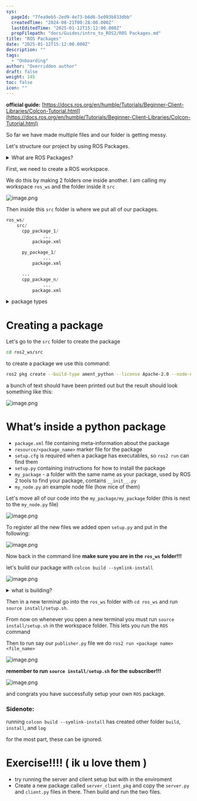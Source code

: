 ```yaml
---
sys:
  pageId: "7fea9eb5-2ed9-4e73-b6d6-5e093b833dbb"
  createdTime: "2024-08-21T00:28:00.000Z"
  lastEditedTime: "2025-01-12T15:12:00.000Z"
  propFilepath: "docs/Guides/intro_to_ROS2/ROS Packages.md"
title: "ROS Packages"
date: "2025-01-12T15:12:00.000Z"
description: ""
tags:
  - "Onboarding"
author: "Overridden author"
draft: false
weight: 145
toc: false
icon: ""
---
```


**official guide:** [https://docs.ros.org/en/humble/Tutorials/Beginner-Client-Libraries/Colcon-Tutorial.html](https://docs.ros.org/en/humble/Tutorials/Beginner-Client-Libraries/Colcon-Tutorial.html)

So far we have made multiple files and our folder is getting messy.

Let's structure our project by using ROS Packages.

<details>

<summary>What are ROS Packages?</summary>

ROS Packages are, as the name implies, packages of code that are highly sharable between ROS developers.

They consist of a folder, `package.xml` file, and source code

```python
      cpp_package_1/
		      ... imagine much code files here ..
          package.xml
```

</details>

First, we need to create a ROS workspace.

We do this by making 2 folders one inside another. I am calling my workspace `ros_ws` and the folder inside it `src`

![image.png](https://prod-files-secure.s3.us-west-2.amazonaws.com/d518164a-d88e-44d1-a4ee-3adb3bd8bce0/70706947-fd18-4537-a67b-e12946812d31/image.png?X-Amz-Algorithm=AWS4-HMAC-SHA256&X-Amz-Content-Sha256=UNSIGNED-PAYLOAD&X-Amz-Credential=ASIAZI2LB46636ZGNCSD%2F20250315%2Fus-west-2%2Fs3%2Faws4_request&X-Amz-Date=20250315T230702Z&X-Amz-Expires=3600&X-Amz-Security-Token=IQoJb3JpZ2luX2VjEMf%2F%2F%2F%2F%2F%2F%2F%2F%2F%2FwEaCXVzLXdlc3QtMiJIMEYCIQCXYOEB%2BrEXWGKN8YC7cp9o7YNvQkFjRWzAQE6StLYEQgIhAJr412jnxjzECjSQ71a3tzRykJzjCU%2F7xtA4VNPRghj8Kv8DCCAQABoMNjM3NDIzMTgzODA1IgwNR8bA1GK4dYWkW2sq3AOTbkSoMC3oQwOJsy3swGUMTe86tas6KSrbxV54LFra3I%2B%2FdnsEJZCACwmq43kNzEAIZSS6lYXzk4eNST7dDwPbBj8NeJLl%2B1Bzgp8Cdx03%2FsIfX7RwNbqq8cLMs27VwaaVhnKLAuwYJ9B6Lg%2FE7wNHPbR3mYj1rSfi9RhS482V2jmtZpQBE5U8aB2vDyz4XXAMSCGhOQ5OmFsr9bTEUVtMM%2BPf5xZHsF3140uELXceSr%2FM9jIjKsN68JWHKkw1JNFVXtKmrBdluIOhJIc%2B8QeruFA78ByMEj5S0qYZep2Vagq4BX6%2F2VzWjxrObR988jZf9%2BKDPjZnVwGP2DeQVHGEDFEwBt3Eiqa%2F9xHIS1t8iRqMPHc6HRFJ6pF1ZbAWAHLkHEEmHcm4nYLPlKOIWQgjdkpLEJ50COqF%2BTT2v7NKbtWnhHXyYXPUdtTnOk7F37XBXMyvYXdCTPZIrdTVj%2Bzc7UX3E56NLcdzlBkRPWo1IyBppPHhy5XSnASBtv77GqXtgrmioNufxqKUEVDOlO9duOyAMTxZOxd2J0syw0gjSPPAcuPaYQtwGXeHoOYkZ6ecJjUxRARZpWUHQn95MhmIP%2FnH4yQSadOolUh65vhb3dCnV%2B3eecPPhRDk1DC%2Bgdi%2BBjqkAVp5OmV2AjoO1VFbHtmygR8RwaIek3XazNJJiGklmiPiKv9WlYkf61HVDKUbWPeeR%2FKwYCkWeoipWHg0LO80hua0uvoBmt38Dz4e3KAOZhaoCSuDbfOD1H49%2BCsgMdWV0CjislHKajZmQgbm0nHJl4Z0Fhvf2ZEkScPxrSo4X6u8qO87wjUnQ7kHljFT1hXt629unr8y8dlHxd4YRyCPuk5JZq2b&X-Amz-Signature=8247e2cf600281c5b9d7de38637e217ba197d7a8f1084fda9e021b023605d64c&X-Amz-SignedHeaders=host&x-id=GetObject)

Then inside this `src` folder is where we put all of our packages.

```python
ros_ws/
    src/
      cpp_package_1/
		      ...
          package.xml

      py_package_1/
		      ...
          package.xml

      ...
      cpp_package_n/
		      ...
          package.xml

```

<details>

<summary>package types</summary>

packages can be either `C++` or python.

the intern file structure is different for each but for this guide we will stick to creating python packages

</details>

# Creating a package

Let's go to the `src` folder to create the package

```bash
cd ros2_ws/src
```

to create a package we use this command:

```bash
ros2 pkg create --build-type ament_python --license Apache-2.0 --node-name my_node my_package
```

a bunch of text should have been printed out but the result should look something like this:

![image.png](https://prod-files-secure.s3.us-west-2.amazonaws.com/d518164a-d88e-44d1-a4ee-3adb3bd8bce0/e6cf1e3f-8512-4a3e-b131-079f800bf3e8/image.png?X-Amz-Algorithm=AWS4-HMAC-SHA256&X-Amz-Content-Sha256=UNSIGNED-PAYLOAD&X-Amz-Credential=ASIAZI2LB46636ZGNCSD%2F20250315%2Fus-west-2%2Fs3%2Faws4_request&X-Amz-Date=20250315T230702Z&X-Amz-Expires=3600&X-Amz-Security-Token=IQoJb3JpZ2luX2VjEMf%2F%2F%2F%2F%2F%2F%2F%2F%2F%2FwEaCXVzLXdlc3QtMiJIMEYCIQCXYOEB%2BrEXWGKN8YC7cp9o7YNvQkFjRWzAQE6StLYEQgIhAJr412jnxjzECjSQ71a3tzRykJzjCU%2F7xtA4VNPRghj8Kv8DCCAQABoMNjM3NDIzMTgzODA1IgwNR8bA1GK4dYWkW2sq3AOTbkSoMC3oQwOJsy3swGUMTe86tas6KSrbxV54LFra3I%2B%2FdnsEJZCACwmq43kNzEAIZSS6lYXzk4eNST7dDwPbBj8NeJLl%2B1Bzgp8Cdx03%2FsIfX7RwNbqq8cLMs27VwaaVhnKLAuwYJ9B6Lg%2FE7wNHPbR3mYj1rSfi9RhS482V2jmtZpQBE5U8aB2vDyz4XXAMSCGhOQ5OmFsr9bTEUVtMM%2BPf5xZHsF3140uELXceSr%2FM9jIjKsN68JWHKkw1JNFVXtKmrBdluIOhJIc%2B8QeruFA78ByMEj5S0qYZep2Vagq4BX6%2F2VzWjxrObR988jZf9%2BKDPjZnVwGP2DeQVHGEDFEwBt3Eiqa%2F9xHIS1t8iRqMPHc6HRFJ6pF1ZbAWAHLkHEEmHcm4nYLPlKOIWQgjdkpLEJ50COqF%2BTT2v7NKbtWnhHXyYXPUdtTnOk7F37XBXMyvYXdCTPZIrdTVj%2Bzc7UX3E56NLcdzlBkRPWo1IyBppPHhy5XSnASBtv77GqXtgrmioNufxqKUEVDOlO9duOyAMTxZOxd2J0syw0gjSPPAcuPaYQtwGXeHoOYkZ6ecJjUxRARZpWUHQn95MhmIP%2FnH4yQSadOolUh65vhb3dCnV%2B3eecPPhRDk1DC%2Bgdi%2BBjqkAVp5OmV2AjoO1VFbHtmygR8RwaIek3XazNJJiGklmiPiKv9WlYkf61HVDKUbWPeeR%2FKwYCkWeoipWHg0LO80hua0uvoBmt38Dz4e3KAOZhaoCSuDbfOD1H49%2BCsgMdWV0CjislHKajZmQgbm0nHJl4Z0Fhvf2ZEkScPxrSo4X6u8qO87wjUnQ7kHljFT1hXt629unr8y8dlHxd4YRyCPuk5JZq2b&X-Amz-Signature=391f9d7acaca739ed1cbd42d16bdf22ecef794b97065a4f0db376494eee47b1f&X-Amz-SignedHeaders=host&x-id=GetObject)

# What’s inside a python package

- `package.xml` file containing meta-information about the package
- `resource/<package_name>` marker file for the package
- `setup.cfg` is required when a package has executables, so `ros2 run` can find them
- `setup.py` containing instructions for how to install the package
- `my_package` - a folder with the same name as your package, used by ROS 2 tools to find your package, contains `__init__.py`
- `my_node.py` an example node file (how nice of them)

Let's move all of our code into the `my_package/my_package` folder (this is next to the `my_node.py` file)

![image.png](https://prod-files-secure.s3.us-west-2.amazonaws.com/d518164a-d88e-44d1-a4ee-3adb3bd8bce0/9ce58f11-0da9-4d3e-b86d-506a9685d378/image.png?X-Amz-Algorithm=AWS4-HMAC-SHA256&X-Amz-Content-Sha256=UNSIGNED-PAYLOAD&X-Amz-Credential=ASIAZI2LB46636ZGNCSD%2F20250315%2Fus-west-2%2Fs3%2Faws4_request&X-Amz-Date=20250315T230702Z&X-Amz-Expires=3600&X-Amz-Security-Token=IQoJb3JpZ2luX2VjEMf%2F%2F%2F%2F%2F%2F%2F%2F%2F%2FwEaCXVzLXdlc3QtMiJIMEYCIQCXYOEB%2BrEXWGKN8YC7cp9o7YNvQkFjRWzAQE6StLYEQgIhAJr412jnxjzECjSQ71a3tzRykJzjCU%2F7xtA4VNPRghj8Kv8DCCAQABoMNjM3NDIzMTgzODA1IgwNR8bA1GK4dYWkW2sq3AOTbkSoMC3oQwOJsy3swGUMTe86tas6KSrbxV54LFra3I%2B%2FdnsEJZCACwmq43kNzEAIZSS6lYXzk4eNST7dDwPbBj8NeJLl%2B1Bzgp8Cdx03%2FsIfX7RwNbqq8cLMs27VwaaVhnKLAuwYJ9B6Lg%2FE7wNHPbR3mYj1rSfi9RhS482V2jmtZpQBE5U8aB2vDyz4XXAMSCGhOQ5OmFsr9bTEUVtMM%2BPf5xZHsF3140uELXceSr%2FM9jIjKsN68JWHKkw1JNFVXtKmrBdluIOhJIc%2B8QeruFA78ByMEj5S0qYZep2Vagq4BX6%2F2VzWjxrObR988jZf9%2BKDPjZnVwGP2DeQVHGEDFEwBt3Eiqa%2F9xHIS1t8iRqMPHc6HRFJ6pF1ZbAWAHLkHEEmHcm4nYLPlKOIWQgjdkpLEJ50COqF%2BTT2v7NKbtWnhHXyYXPUdtTnOk7F37XBXMyvYXdCTPZIrdTVj%2Bzc7UX3E56NLcdzlBkRPWo1IyBppPHhy5XSnASBtv77GqXtgrmioNufxqKUEVDOlO9duOyAMTxZOxd2J0syw0gjSPPAcuPaYQtwGXeHoOYkZ6ecJjUxRARZpWUHQn95MhmIP%2FnH4yQSadOolUh65vhb3dCnV%2B3eecPPhRDk1DC%2Bgdi%2BBjqkAVp5OmV2AjoO1VFbHtmygR8RwaIek3XazNJJiGklmiPiKv9WlYkf61HVDKUbWPeeR%2FKwYCkWeoipWHg0LO80hua0uvoBmt38Dz4e3KAOZhaoCSuDbfOD1H49%2BCsgMdWV0CjislHKajZmQgbm0nHJl4Z0Fhvf2ZEkScPxrSo4X6u8qO87wjUnQ7kHljFT1hXt629unr8y8dlHxd4YRyCPuk5JZq2b&X-Amz-Signature=4b88f1949ab93cf6e69f672eb6323e35ebc5c31c920e113e28a63e047296035c&X-Amz-SignedHeaders=host&x-id=GetObject)

To register all the new files we added open `setup.py` and put in the following:

![image.png](https://prod-files-secure.s3.us-west-2.amazonaws.com/d518164a-d88e-44d1-a4ee-3adb3bd8bce0/1cd7c262-4cae-4496-9d75-c178537d24a2/image.png?X-Amz-Algorithm=AWS4-HMAC-SHA256&X-Amz-Content-Sha256=UNSIGNED-PAYLOAD&X-Amz-Credential=ASIAZI2LB46636ZGNCSD%2F20250315%2Fus-west-2%2Fs3%2Faws4_request&X-Amz-Date=20250315T230702Z&X-Amz-Expires=3600&X-Amz-Security-Token=IQoJb3JpZ2luX2VjEMf%2F%2F%2F%2F%2F%2F%2F%2F%2F%2FwEaCXVzLXdlc3QtMiJIMEYCIQCXYOEB%2BrEXWGKN8YC7cp9o7YNvQkFjRWzAQE6StLYEQgIhAJr412jnxjzECjSQ71a3tzRykJzjCU%2F7xtA4VNPRghj8Kv8DCCAQABoMNjM3NDIzMTgzODA1IgwNR8bA1GK4dYWkW2sq3AOTbkSoMC3oQwOJsy3swGUMTe86tas6KSrbxV54LFra3I%2B%2FdnsEJZCACwmq43kNzEAIZSS6lYXzk4eNST7dDwPbBj8NeJLl%2B1Bzgp8Cdx03%2FsIfX7RwNbqq8cLMs27VwaaVhnKLAuwYJ9B6Lg%2FE7wNHPbR3mYj1rSfi9RhS482V2jmtZpQBE5U8aB2vDyz4XXAMSCGhOQ5OmFsr9bTEUVtMM%2BPf5xZHsF3140uELXceSr%2FM9jIjKsN68JWHKkw1JNFVXtKmrBdluIOhJIc%2B8QeruFA78ByMEj5S0qYZep2Vagq4BX6%2F2VzWjxrObR988jZf9%2BKDPjZnVwGP2DeQVHGEDFEwBt3Eiqa%2F9xHIS1t8iRqMPHc6HRFJ6pF1ZbAWAHLkHEEmHcm4nYLPlKOIWQgjdkpLEJ50COqF%2BTT2v7NKbtWnhHXyYXPUdtTnOk7F37XBXMyvYXdCTPZIrdTVj%2Bzc7UX3E56NLcdzlBkRPWo1IyBppPHhy5XSnASBtv77GqXtgrmioNufxqKUEVDOlO9duOyAMTxZOxd2J0syw0gjSPPAcuPaYQtwGXeHoOYkZ6ecJjUxRARZpWUHQn95MhmIP%2FnH4yQSadOolUh65vhb3dCnV%2B3eecPPhRDk1DC%2Bgdi%2BBjqkAVp5OmV2AjoO1VFbHtmygR8RwaIek3XazNJJiGklmiPiKv9WlYkf61HVDKUbWPeeR%2FKwYCkWeoipWHg0LO80hua0uvoBmt38Dz4e3KAOZhaoCSuDbfOD1H49%2BCsgMdWV0CjislHKajZmQgbm0nHJl4Z0Fhvf2ZEkScPxrSo4X6u8qO87wjUnQ7kHljFT1hXt629unr8y8dlHxd4YRyCPuk5JZq2b&X-Amz-Signature=6af43083d99f1acdaf6fd75134b6b648327be27225dea5bfb703a787589c1ca9&X-Amz-SignedHeaders=host&x-id=GetObject)

Now back in the command line **make sure you are in the** **`ros_ws`** **folder!!!**

let's build our package with `colcon build --symlink-install`

![image.png](https://prod-files-secure.s3.us-west-2.amazonaws.com/d518164a-d88e-44d1-a4ee-3adb3bd8bce0/2f2a0d27-b173-48fd-b189-5f5c0ce65619/image.png?X-Amz-Algorithm=AWS4-HMAC-SHA256&X-Amz-Content-Sha256=UNSIGNED-PAYLOAD&X-Amz-Credential=ASIAZI2LB46636ZGNCSD%2F20250315%2Fus-west-2%2Fs3%2Faws4_request&X-Amz-Date=20250315T230702Z&X-Amz-Expires=3600&X-Amz-Security-Token=IQoJb3JpZ2luX2VjEMf%2F%2F%2F%2F%2F%2F%2F%2F%2F%2FwEaCXVzLXdlc3QtMiJIMEYCIQCXYOEB%2BrEXWGKN8YC7cp9o7YNvQkFjRWzAQE6StLYEQgIhAJr412jnxjzECjSQ71a3tzRykJzjCU%2F7xtA4VNPRghj8Kv8DCCAQABoMNjM3NDIzMTgzODA1IgwNR8bA1GK4dYWkW2sq3AOTbkSoMC3oQwOJsy3swGUMTe86tas6KSrbxV54LFra3I%2B%2FdnsEJZCACwmq43kNzEAIZSS6lYXzk4eNST7dDwPbBj8NeJLl%2B1Bzgp8Cdx03%2FsIfX7RwNbqq8cLMs27VwaaVhnKLAuwYJ9B6Lg%2FE7wNHPbR3mYj1rSfi9RhS482V2jmtZpQBE5U8aB2vDyz4XXAMSCGhOQ5OmFsr9bTEUVtMM%2BPf5xZHsF3140uELXceSr%2FM9jIjKsN68JWHKkw1JNFVXtKmrBdluIOhJIc%2B8QeruFA78ByMEj5S0qYZep2Vagq4BX6%2F2VzWjxrObR988jZf9%2BKDPjZnVwGP2DeQVHGEDFEwBt3Eiqa%2F9xHIS1t8iRqMPHc6HRFJ6pF1ZbAWAHLkHEEmHcm4nYLPlKOIWQgjdkpLEJ50COqF%2BTT2v7NKbtWnhHXyYXPUdtTnOk7F37XBXMyvYXdCTPZIrdTVj%2Bzc7UX3E56NLcdzlBkRPWo1IyBppPHhy5XSnASBtv77GqXtgrmioNufxqKUEVDOlO9duOyAMTxZOxd2J0syw0gjSPPAcuPaYQtwGXeHoOYkZ6ecJjUxRARZpWUHQn95MhmIP%2FnH4yQSadOolUh65vhb3dCnV%2B3eecPPhRDk1DC%2Bgdi%2BBjqkAVp5OmV2AjoO1VFbHtmygR8RwaIek3XazNJJiGklmiPiKv9WlYkf61HVDKUbWPeeR%2FKwYCkWeoipWHg0LO80hua0uvoBmt38Dz4e3KAOZhaoCSuDbfOD1H49%2BCsgMdWV0CjislHKajZmQgbm0nHJl4Z0Fhvf2ZEkScPxrSo4X6u8qO87wjUnQ7kHljFT1hXt629unr8y8dlHxd4YRyCPuk5JZq2b&X-Amz-Signature=fe456f1cba61dc36b77ae47072d10c667b9c9703c06cbcbb7b2e9fdace3fb87f&X-Amz-SignedHeaders=host&x-id=GetObject)

<details>

<summary>what is building?</summary>

if you are a CS major at Rose-Hulman you will learn the answer to this in CSSE132

but TLDR; is it combines all the code files into one program that can be run easily 

</details>

Then in a new terminal go into the `ros_ws` folder with `cd ros_ws` and run `source install/setup.sh`. 

From now on whenever you open a new terminal you must run `source install/setup.sh` in the workspace folder. This lets you run the `ROS` command

Then to run say our `publisher.py` file we do `ros2 run <package name> <file_name>`

![image.png](https://prod-files-secure.s3.us-west-2.amazonaws.com/d518164a-d88e-44d1-a4ee-3adb3bd8bce0/4f4b1219-3a44-4632-aa0a-ce3471699f59/image.png?X-Amz-Algorithm=AWS4-HMAC-SHA256&X-Amz-Content-Sha256=UNSIGNED-PAYLOAD&X-Amz-Credential=ASIAZI2LB46636ZGNCSD%2F20250315%2Fus-west-2%2Fs3%2Faws4_request&X-Amz-Date=20250315T230702Z&X-Amz-Expires=3600&X-Amz-Security-Token=IQoJb3JpZ2luX2VjEMf%2F%2F%2F%2F%2F%2F%2F%2F%2F%2FwEaCXVzLXdlc3QtMiJIMEYCIQCXYOEB%2BrEXWGKN8YC7cp9o7YNvQkFjRWzAQE6StLYEQgIhAJr412jnxjzECjSQ71a3tzRykJzjCU%2F7xtA4VNPRghj8Kv8DCCAQABoMNjM3NDIzMTgzODA1IgwNR8bA1GK4dYWkW2sq3AOTbkSoMC3oQwOJsy3swGUMTe86tas6KSrbxV54LFra3I%2B%2FdnsEJZCACwmq43kNzEAIZSS6lYXzk4eNST7dDwPbBj8NeJLl%2B1Bzgp8Cdx03%2FsIfX7RwNbqq8cLMs27VwaaVhnKLAuwYJ9B6Lg%2FE7wNHPbR3mYj1rSfi9RhS482V2jmtZpQBE5U8aB2vDyz4XXAMSCGhOQ5OmFsr9bTEUVtMM%2BPf5xZHsF3140uELXceSr%2FM9jIjKsN68JWHKkw1JNFVXtKmrBdluIOhJIc%2B8QeruFA78ByMEj5S0qYZep2Vagq4BX6%2F2VzWjxrObR988jZf9%2BKDPjZnVwGP2DeQVHGEDFEwBt3Eiqa%2F9xHIS1t8iRqMPHc6HRFJ6pF1ZbAWAHLkHEEmHcm4nYLPlKOIWQgjdkpLEJ50COqF%2BTT2v7NKbtWnhHXyYXPUdtTnOk7F37XBXMyvYXdCTPZIrdTVj%2Bzc7UX3E56NLcdzlBkRPWo1IyBppPHhy5XSnASBtv77GqXtgrmioNufxqKUEVDOlO9duOyAMTxZOxd2J0syw0gjSPPAcuPaYQtwGXeHoOYkZ6ecJjUxRARZpWUHQn95MhmIP%2FnH4yQSadOolUh65vhb3dCnV%2B3eecPPhRDk1DC%2Bgdi%2BBjqkAVp5OmV2AjoO1VFbHtmygR8RwaIek3XazNJJiGklmiPiKv9WlYkf61HVDKUbWPeeR%2FKwYCkWeoipWHg0LO80hua0uvoBmt38Dz4e3KAOZhaoCSuDbfOD1H49%2BCsgMdWV0CjislHKajZmQgbm0nHJl4Z0Fhvf2ZEkScPxrSo4X6u8qO87wjUnQ7kHljFT1hXt629unr8y8dlHxd4YRyCPuk5JZq2b&X-Amz-Signature=217b76077a1cb19f92b451387e5e02c37891147eaf899bdf39197dfda63c3757&X-Amz-SignedHeaders=host&x-id=GetObject)

**remember to run** **`source install/setup.sh`** **for the subscriber!!!**

![image.png](https://prod-files-secure.s3.us-west-2.amazonaws.com/d518164a-d88e-44d1-a4ee-3adb3bd8bce0/02121119-dad4-49ec-8356-c956108b4243/image.png?X-Amz-Algorithm=AWS4-HMAC-SHA256&X-Amz-Content-Sha256=UNSIGNED-PAYLOAD&X-Amz-Credential=ASIAZI2LB46636ZGNCSD%2F20250315%2Fus-west-2%2Fs3%2Faws4_request&X-Amz-Date=20250315T230702Z&X-Amz-Expires=3600&X-Amz-Security-Token=IQoJb3JpZ2luX2VjEMf%2F%2F%2F%2F%2F%2F%2F%2F%2F%2FwEaCXVzLXdlc3QtMiJIMEYCIQCXYOEB%2BrEXWGKN8YC7cp9o7YNvQkFjRWzAQE6StLYEQgIhAJr412jnxjzECjSQ71a3tzRykJzjCU%2F7xtA4VNPRghj8Kv8DCCAQABoMNjM3NDIzMTgzODA1IgwNR8bA1GK4dYWkW2sq3AOTbkSoMC3oQwOJsy3swGUMTe86tas6KSrbxV54LFra3I%2B%2FdnsEJZCACwmq43kNzEAIZSS6lYXzk4eNST7dDwPbBj8NeJLl%2B1Bzgp8Cdx03%2FsIfX7RwNbqq8cLMs27VwaaVhnKLAuwYJ9B6Lg%2FE7wNHPbR3mYj1rSfi9RhS482V2jmtZpQBE5U8aB2vDyz4XXAMSCGhOQ5OmFsr9bTEUVtMM%2BPf5xZHsF3140uELXceSr%2FM9jIjKsN68JWHKkw1JNFVXtKmrBdluIOhJIc%2B8QeruFA78ByMEj5S0qYZep2Vagq4BX6%2F2VzWjxrObR988jZf9%2BKDPjZnVwGP2DeQVHGEDFEwBt3Eiqa%2F9xHIS1t8iRqMPHc6HRFJ6pF1ZbAWAHLkHEEmHcm4nYLPlKOIWQgjdkpLEJ50COqF%2BTT2v7NKbtWnhHXyYXPUdtTnOk7F37XBXMyvYXdCTPZIrdTVj%2Bzc7UX3E56NLcdzlBkRPWo1IyBppPHhy5XSnASBtv77GqXtgrmioNufxqKUEVDOlO9duOyAMTxZOxd2J0syw0gjSPPAcuPaYQtwGXeHoOYkZ6ecJjUxRARZpWUHQn95MhmIP%2FnH4yQSadOolUh65vhb3dCnV%2B3eecPPhRDk1DC%2Bgdi%2BBjqkAVp5OmV2AjoO1VFbHtmygR8RwaIek3XazNJJiGklmiPiKv9WlYkf61HVDKUbWPeeR%2FKwYCkWeoipWHg0LO80hua0uvoBmt38Dz4e3KAOZhaoCSuDbfOD1H49%2BCsgMdWV0CjislHKajZmQgbm0nHJl4Z0Fhvf2ZEkScPxrSo4X6u8qO87wjUnQ7kHljFT1hXt629unr8y8dlHxd4YRyCPuk5JZq2b&X-Amz-Signature=986b931abc6567b13ca0b06946e48a1d913a2b3e11c74bec3150d8e6fe85972c&X-Amz-SignedHeaders=host&x-id=GetObject)

and congrats you have successfully setup your own `ROS` package.

### Sidenote:

running `colcon build --symlink-install` has created other folder `build`, `install`, and `log`

for the most part, these can be ignored.

# Exercise!!!! ( ik u love them )

- try running the server and client setup but with in the enviroment
- Create a new package called `server_client_pkg` and copy the `server.py` and `client.py` files in there. Then build and run the two files.
